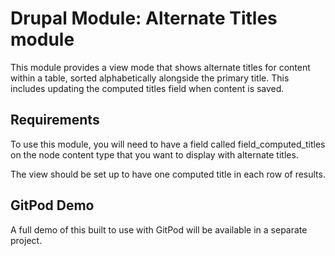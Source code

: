 # Drupal Module: Alternate Titles module

This module provides a view mode that shows alternate titles for content within a table, sorted alphabetically alongside the primary title. This includes updating the computed titles field when content is saved.

## Requirements

To use this module, you will need to have a field called field_computed_titles on the node content type that you want to display with alternate titles.

The view should be set up to have one computed title in each row of results.

## GitPod Demo

A full demo of this built to use with GitPod will be available in a separate project.